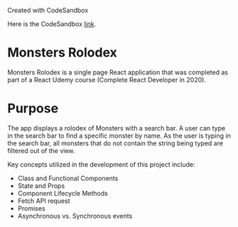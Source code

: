 Created with CodeSandbox 

Here is the CodeSandbox [link](https://codesandbox.io/s/github/cihanukan/monster-rolodex/).

# Monsters Rolodex
Monsters Rolodex is a single page React application that was completed as part of a React Udemy course (Complete React Developer in 2020).

# Purpose
The app displays a rolodex of Monsters with a search bar. A user can type in the search bar to find a specific monster by name. As the user is typing in the search bar, all monsters that do not contain the string being typed are filtered out of the view.

Key concepts utilized in the development of this project include:

- Class and Functional Components
- State and Props
- Component Lifecycle Methods
- Fetch API request
- Promises
- Asynchronous vs. Synchronous events
